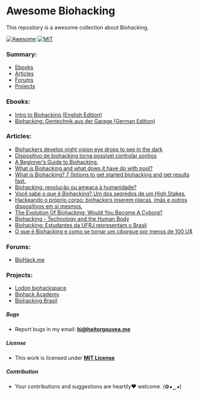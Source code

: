 # Awesome Biohacking

This repository is a awesome collection about Biohacking.

[![Awesome](https://cdn.rawgit.com/sindresorhus/awesome/d7305f38d29fed78fa85652e3a63e154dd8e8829/media/badge.svg)](https://github.com/sindresorhus/awesome)
[![MIT](https://img.shields.io/badge/license-MIT-blue.svg)](https://github.com/HeitorG/awesome-biohacking/blob/master/LICENSE.md)
 
### Summary:
- [Ebooks](#ebooks)
- [Articles](#articles)
- [Forums](#forums)
- [Projects](#projects)

### Ebooks:
- [Intro to Biohacking (English Edition)](http://www.amazon.com.br/Intro-Biohacking-English-Edition-Meisel-ebook/dp/B00OM11TVM)
- [Biohacking: Gentechnik aus der Garage (German Edition)](http://www.amazon.com/Biohacking-Gentechnik-Garage-German-Edition-ebook/dp/B00BF7AFHU)

### Articles:
- [Biohackers develop night vision eye drops to see in the dark](http://www.gizmag.com/biohackers-night-vision-eyedrops/36797/)
- [Dispositivo de biohacking torna possível controlar sonhos](https://medium.com/futuro-da-medicina/dispositivo-de-biohacking-torna-poss%C3%ADvel-controlar-sonhos-645cec21c63e#.w9mu4ya35)
- [A Beginner’s Guide to Biohacking.](https://www.bulletproofexec.com/beginners-guide-to-biohacking-101/)
- [What is Biohacking and what dows it have do with pool?](http://www.billiardsbiohacker.com/what-is-biohacking-and-what-does-it-have-to-do-with-pool/)
- [What is Biohacking? 7 0ptions to get started biohacking and get results fast.](http://www.limitlessmindset.com/mind-power-products/639-what-is-biohacking.html)
- [Biohacking: revolução ou ameaça à humanidade?](http://www.tecmundo.com.br/biologia/37472-biohacking-revolucao-ou-ameaca-a-humanidade-.htm)
- [Você sabe o que é Biohacking? Um dos segredos de um High Stakes.](http://www.gabrielgoffi.com/voce-sabe-o-que-e-biohacking/)
- [Hackeando o próprio corpo: biohackers inserem placas, ímãs e outros dispositivos em si mesmos.](https://tecnoblog.net/144922/biohackers-placas-dispositivos-e-imas-em-si-mesmos/)
- [The Evolution Of Biohacking: Would You Become A Cyborg?](https://www.instantcheckmate.com/crimewire/2014/07/22/the-evolution-of-biohacking-would-you-become-a-cyborg/)
- [Biohacking - Technology and the Human Body](http://reporter.rit.edu/tech/biohacking-technology-and-human-body)
- [Biohacking: Estudantes da UFRJ representam o Brasil](http://revistaneuroeducacao.com.br/estudantes-da-ufrj-representam-o-brasil-em-evento-sobre-biohacking-na-holanda/)
- [O que é Biohacking e como se tornar um ciborgue por menos de 100 U$](https://www.oficinadanet.com.br/post/13557-o-que-e-biohacking)


### Forums:
- [BioHack.me](http://forum.biohack.me/)

### Projects:
- [Lodon biohackspace](https://biohackspace.org/)
- [Biohack Academy](https://github.com/biohackacademy)
- [Biohacking Brasil](http://www.biohackingbrasil.com.br/)

##### Bugs

- Report bugs in my email: **hi@heitorgouvea.me**

##### License

- This work is licensed under [**MIT License**](https://github.com/GouveaHeitor/awesome-biohacking/blob/master/LICENSE.md)

##### Contribution

- Your contributions and suggestions are heartily♥ welcome. (✿◕‿◕)
